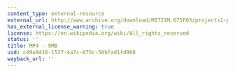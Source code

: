 ```yaml
---
content_type: external-resource
external_url: http://www.archive.org/download/MIT21M.675F03/projects1-p5-220k.mp4
has_external_license_warning: true
license: https://en.wikipedia.org/wiki/All_rights_reserved
status: ''
title: MP4 - 9MB
uid: c49a9416-1537-4a7c-875c-56bfad1fd968
wayback_url: ''
---
```

